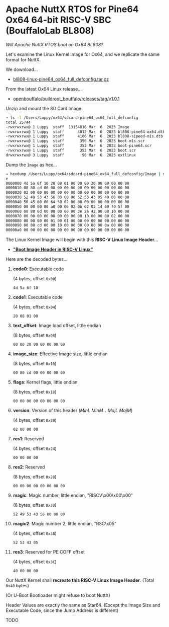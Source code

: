 # Apache NuttX RTOS for Pine64 Ox64 64-bit RISC-V SBC (BouffaloLab BL808)

_Will Apache NuttX RTOS boot on Ox64 BL808?_

Let's examine the Linux Kernel Image for Ox64, and we replicate the same format for NuttX.

We download...

- [bl808-linux-pine64_ox64_full_defconfig.tar.gz](https://github.com/openbouffalo/buildroot_bouffalo/releases/download/v1.0.1/bl808-linux-pine64_ox64_full_defconfig.tar.gz) 

From the latest Ox64 Linux release...

- [openbouffalo/buildroot_bouffalo/releases/tag/v1.0.1](https://github.com/openbouffalo/buildroot_bouffalo/releases/tag/v1.0.1)

Unzip and mount the SD Card Image.

```bash
→ ls -l /Users/Luppy/ox64/sdcard-pine64_ox64_full_defconfig     
total 25744
-rwxrwxrwx@ 1 Luppy  staff  13154816 Mar  6  2023 Image
-rwxrwxrwx@ 1 Luppy  staff      4012 Mar  6  2023 bl808-pine64-ox64.dtb
-rwxrwxrwx@ 1 Luppy  staff      4106 Mar  6  2023 bl808-sipeed-m1s.dtb
-rwxrwxrwx@ 1 Luppy  staff       350 Mar  6  2023 boot-m1s.scr
-rwxrwxrwx@ 1 Luppy  staff       352 Mar  6  2023 boot-pine64.scr
-rwxrwxrwx@ 1 Luppy  staff       352 Mar  6  2023 boot.scr
drwxrwxrwx@ 3 Luppy  staff        96 Mar  6  2023 extlinux
```

Dump the `Image` as hex...

```bash
→ hexdump /Users/Luppy/ox64/sdcard-pine64_ox64_full_defconfig/Image | mor
e
0000000 4d 5a 6f 10 20 08 01 00 00 00 20 00 00 00 00 00
0000010 00 80 cd 00 00 00 00 00 00 00 00 00 00 00 00 00
0000020 02 00 00 00 00 00 00 00 00 00 00 00 00 00 00 00
0000030 52 49 53 43 56 00 00 00 52 53 43 05 40 00 00 00
0000040 50 45 00 00 64 50 02 00 00 00 00 00 00 00 00 00
0000050 00 00 00 00 a0 00 06 02 0b 02 02 14 00 f0 5f 00
0000060 00 80 6d 00 00 00 00 00 3e 2a 42 00 00 10 00 00
0000070 00 00 00 00 00 00 00 00 00 10 00 00 00 02 00 00
0000080 00 00 00 00 01 00 01 00 00 00 00 00 00 00 00 00
0000090 00 80 cd 00 00 10 00 00 00 00 00 00 0a 00 00 00
00000a0 00 00 00 00 00 00 00 00 00 00 00 00 00 00 00 00
```

The Linux Kernel Image will begin with this __RISC-V Linux Image Header__...

-   [__"Boot Image Header in RISC-V Linux"__](https://www.kernel.org/doc/html/latest/riscv/boot-image-header.html)

Here are the decoded bytes...

1.  __code0__: Executable code

    (4 bytes, offset `0x00`)

    ```text
    4d 5a 6f 10 
    ```

1.  __code1__: Executable code 

    (4 bytes, offset `0x04`)

    ```text
    20 08 01 00 
    ```

1.  __text_offset__: Image load offset, little endian

    (8 bytes, offset `0x08`)

    ```text
    00 00 20 00 00 00 00 00
    ```

1.  __image_size__: Effective Image size, little endian 

    (8 bytes, offset `0x10`)

    ```text
    00 80 cd 00 00 00 00 00
    ```

1.  __flags__: Kernel flags, little endian 

    (8 bytes, offset `0x18`)

    ```text
    00 00 00 00 00 00 00 00
    ```

1.  __version__: Version of this header (_MinL_ _MinM_ `.` _MajL_ _MajM_)

    (4 bytes, offset `0x20`)

    ```text
    02 00 00 00
    ```

1.  __res1__: Reserved

    (4 bytes, offset `0x24`)

    ```text
    00 00 00 00
    ```

1.  __res2__: Reserved

    (8 bytes, offset `0x28`)

    ```text
    00 00 00 00 00 00 00 00
    ```

1.  __magic__: Magic number, little endian, "RISCV\x00\x00\x00" 
    
    (8 bytes, offset `0x30`)

    ```text
    52 49 53 43 56 00 00 00
    ```

1.  __magic2__: Magic number 2, little endian, "RSC\x05" 

    (4 bytes, offset `0x38`)

    ```text
    52 53 43 05
    ```

1.  __res3__: Reserved for PE COFF offset

    (4 bytes, offset `0x3C`)
    
    ```text
    40 00 00 00
    ```

Our NuttX Kernel shall __recreate this RISC-V Linux Image Header__. (Total `0x40` bytes)

(Or U-Boot Bootloader might refuse to boot NuttX)

Header Values are exactly the same as Star64. (Except the Image Size and Executable Code, since the Jump Address is different)

TODO